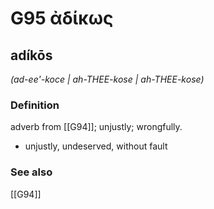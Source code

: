 # G95 ἀδίκως

## adíkōs

_(ad-ee'-koce | ah-THEE-kose | ah-THEE-kose)_

### Definition

adverb from [[G94]]; unjustly; wrongfully.

- unjustly, undeserved, without fault

### See also

[[G94]]

